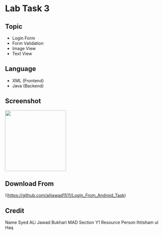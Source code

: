 # Lab Task 3

## Topic
- Login Form
- Form Validation
- Image View
- Text View

## Language
- XML   (Frontend)
- Java  (Backend)

## Screenshot
<img src="https://github.com/alijawad1511/Login_From_Android_Task/blob/master/app/src/main/res/drawable/output_screen.jpg" width="200">

## Download From
!(https://github.com/alijawad1511/Login_From_Android_Task)

## Credit
Name              Syed ALi Jawad Bukhari
MAD Section       Y1
Resource Person   Ihtisham ul Haq
